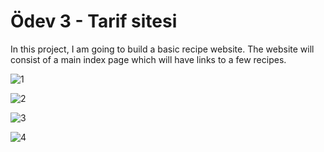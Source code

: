 # Ödev 3 - Tarif sitesi

In this project, I am going to build a basic recipe website.
The website will consist of a main index page which will have links to a few recipes.

![1](/screenshots/1.png)

![2](/screenshots/2.png)

![3](/screenshots/3.png)

![4](/screenshots/4.png)
